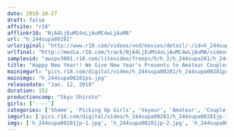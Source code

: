 ```yaml
---
date: 2018-10-27
draft: false
affsite: "r18"
afflinkr18: "NjA4LjEuMS4xLjAuMC4wLjAuMA"
url: "h_244supa00281"
urloriginal: "http://www.r18.com/videos/vod/movies/detail/-/id=h_244supa00281"
urlfinal: "http://media.r18.com/track/NjA4LjEuMS4xLjAuMC4wLjAuMA/videos/vod/movies/detail/-/id=h_244supa00281"
samplevid: "awspv3001.r18.com/litevideo/freepv/h/h_2/h_244supa281/h_244supa281_dmb_w.mp4"
title: "Happy New Year!! We Give New Year's Presents to Amateur Couples On Their Way Home From Their First Prayer, So Will They Show Us Their First Fuck Of The Year?"
mainimgurl: "pics.r18.com/digital/video/h_244supa00281/h_244supa00281ps.jpg"
mainimgs: "h_244supa00281ps.jpg"
releasedate: "Jan. 12, 2018"
duration: 152
productioncomp: "Skyu Shiroto"
girls: ['----']
categories: ['Shame', 'Picking Up Girls', 'Voyeur', 'Amateur', 'Couple', 'Creampie', 'Hi-Def']
imgurls: ['pics.r18.com/digital/video/h_244supa00281/h_244supa00281jp-1.jpg', 'pics.r18.com/digital/video/h_244supa00281/h_244supa00281jp-2.jpg', 'pics.r18.com/digital/video/h_244supa00281/h_244supa00281jp-3.jpg', 'pics.r18.com/digital/video/h_244supa00281/h_244supa00281jp-4.jpg', 'pics.r18.com/digital/video/h_244supa00281/h_244supa00281jp-5.jpg', 'pics.r18.com/digital/video/h_244supa00281/h_244supa00281jp-6.jpg', 'pics.r18.com/digital/video/h_244supa00281/h_244supa00281jp-7.jpg', 'pics.r18.com/digital/video/h_244supa00281/h_244supa00281jp-8.jpg', 'pics.r18.com/digital/video/h_244supa00281/h_244supa00281jp-9.jpg', 'pics.r18.com/digital/video/h_244supa00281/h_244supa00281jp-10.jpg', 'pics.r18.com/digital/video/h_244supa00281/h_244supa00281jp-11.jpg', 'pics.r18.com/digital/video/h_244supa00281/h_244supa00281jp-12.jpg', 'pics.r18.com/digital/video/h_244supa00281/h_244supa00281jp-13.jpg', 'pics.r18.com/digital/video/h_244supa00281/h_244supa00281jp-14.jpg', 'pics.r18.com/digital/video/h_244supa00281/h_244supa00281jp-15.jpg', 'pics.r18.com/digital/video/h_244supa00281/h_244supa00281jp-16.jpg', 'pics.r18.com/digital/video/h_244supa00281/h_244supa00281jp-17.jpg', 'pics.r18.com/digital/video/h_244supa00281/h_244supa00281jp-18.jpg', 'pics.r18.com/digital/video/h_244supa00281/h_244supa00281jp-19.jpg', 'pics.r18.com/digital/video/h_244supa00281/h_244supa00281jp-20.jpg']
imgs: ['h_244supa00281jp-1.jpg', 'h_244supa00281jp-2.jpg', 'h_244supa00281jp-3.jpg', 'h_244supa00281jp-4.jpg', 'h_244supa00281jp-5.jpg', 'h_244supa00281jp-6.jpg', 'h_244supa00281jp-7.jpg', 'h_244supa00281jp-8.jpg', 'h_244supa00281jp-9.jpg', 'h_244supa00281jp-10.jpg', 'h_244supa00281jp-11.jpg', 'h_244supa00281jp-12.jpg', 'h_244supa00281jp-13.jpg', 'h_244supa00281jp-14.jpg', 'h_244supa00281jp-15.jpg', 'h_244supa00281jp-16.jpg', 'h_244supa00281jp-17.jpg', 'h_244supa00281jp-18.jpg', 'h_244supa00281jp-19.jpg', 'h_244supa00281jp-20.jpg']
---
```

